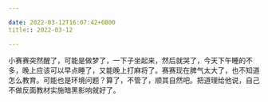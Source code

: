 ```yaml
---

date: 2022-03-12T16:07:42+0800
title:: 2022-03-12

---
```



小赛赛突然醒了，可能是做梦了，一下子坐起来，然后就哭了，今天下午睡的不多，晚上应该可以早点睡了，又能晚上打麻将了。赛赛现在脾气太大了，也不知道怎么教育。可能也是环境问题？算了，不管了，顺其自然吧。把道理给他说，自己不做反面教材实施暗黑影响就好了。
